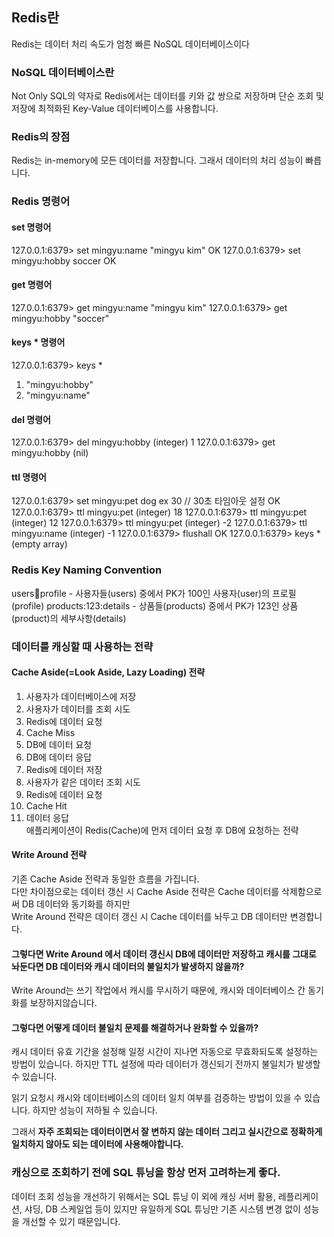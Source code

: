 ## Redis란
Redis는 데이터 처리 속도가 엄청 빠른 NoSQL 데이터베이스이다

### NoSQL 데이터베이스란
Not Only SQL의 약자로 Redis에서는 데이터를 키와 값 쌍으로 저장하며 단순 조회 및 저장에 최적화된 Key-Value 데이터베이스를 사용합니다.

### Redis의 장점
Redis는 in-memory에 모든 데이터를 저장합니다. 그래서 데이터의 처리 성능이 빠릅니다.

### Redis 명령어

#### set 명령어
127.0.0.1:6379> set mingyu:name "mingyu kim"
OK
127.0.0.1:6379> set mingyu:hobby soccer
OK

#### get 명령어
127.0.0.1:6379> get mingyu:name
"mingyu kim"
127.0.0.1:6379> get mingyu:hobby
"soccer"

#### keys * 명령어
127.0.0.1:6379> keys *
1) "mingyu:hobby"
2) "mingyu:name"

#### del 명령어
127.0.0.1:6379> del mingyu:hobby
(integer) 1
127.0.0.1:6379> get mingyu:hobby
(nil)

#### ttl 명령어
127.0.0.1:6379> set mingyu:pet dog ex 30 // 30초 타임아웃 설정
OK
127.0.0.1:6379> ttl mingyu:pet
(integer) 18
127.0.0.1:6379> ttl mingyu:pet
(integer) 12
127.0.0.1:6379> ttl mingyu:pet
(integer) -2
127.0.0.1:6379> ttl mingyu:name
(integer) -1
127.0.0.1:6379> flushall 
OK
127.0.0.1:6379> keys *
(empty array)

### Redis Key Naming Convention
users:100:profile  - 사용자들(users) 중에서 PK가 100인 사용자(user)의 프로필(profile)
products:123:details - 상품들(products) 중에서 PK가 123인 상품(product)의 세부사항(details)


### 데이터를 캐싱할 때 사용하는 전략 

#### Cache Aside(=Look Aside, Lazy Loading) 전략
1. 사용자가 데이터베이스에 저장  
2. 사용자가 데이터를 조회 시도  
3. Redis에 데이터 요청  
4. Cache Miss  
5. DB에 데이터 요청  
6. DB에 데이터 응답  
7. Redis에 데이터 저장  
8. 사용자가 같은 데이터 조회 시도  
9. Redis에 데이터 요청  
10. Cache Hit  
11. 데이터 응답  
애플리케이션이 Redis(Cache)에 먼저 데이터 요청 후 DB에 요청하는 전략  

#### Write Around 전략
기존 Cache Aside 전략과 동일한 흐름을 가집니다.  
다만 차이점으로는 데이터 갱신 시 Cache Aside 전략은 Cache 데이터를 삭제함으로써 DB 데이터와 동기화를 하지만   
Write Around 전략은 데이터 갱신 시 Cache 데이터를 놔두고 DB 데이터만 변경합니다.  

#### 그렇다면 Write Around 에서 데이터 갱신시 DB에 데이터만 저장하고 캐시를 그대로 놔둔다면 DB 데이터와 캐시 데이터의 불일치가 발생하지 않을까?
Write Around는 쓰기 작업에서 캐시를 무시하기 때문에, 캐시와 데이터베이스 간 동기화를 보장하지않습니다.

#### 그렇다면 어떻게 데이터 불일치 문제를 해결하거나 완화할 수 있을까?
캐시 데이터 유효 기간을 설정해 일정 시간이 지나면 자동으로 무효화되도록 설정하는 방법이 있습니다. 하지만 TTL 설정에 따라 데이터가 갱신되기 전까지 불일치가 발생할 수 있습니다.  
  
읽기 요청시 캐시와 데이터베이스의 데이터 일치 여부를 검증하는 방법이 있을 수 있습니다. 하지만 성능이 저하될 수 있습니다.    
  
그래서 **자주 조회되는 데이터이면서 잘 변하지 않는 데이터 그리고 실시간으로 정확하게 일치하지 않아도 되는 데이터에 사용해야합니다.**

### 캐싱으로 조회하기 전에 SQL 튜닝을 항상 먼저 고려하는게 좋다.
데이터 조회 성능을 개선하기 위해서는 SQL 튜닝 이 외에 캐싱 서버 활용, 레플리케이션, 샤딩, DB 스케일업 등이 있지만 유일하게 SQL 튜닝만 기존 시스템 변경 없이 성능을 개선할 수 있기 때문입니다. 

